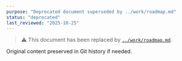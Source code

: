 ```yaml
---
purpose: "Deprecated document superseded by ../work/roadmap.md"
status: "deprecated"
last_reviewed: "2025-10-25"
---
```


> ⚠️ This document has been replaced by [`../work/roadmap.md`](../work/roadmap.md).

Original content preserved in Git history if needed.
